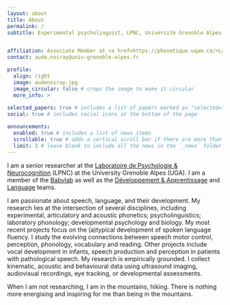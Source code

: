 ```yaml
---
layout: about
title: About
permalink: /
subtitle: Experimental psycholinguist, LPNC, Université Grenoble Alpes


affiliation: Associate Member at <a href=https://phonetique.uqam.ca/>Laboratoire de Phonétique de l’UQAM, Montréal</a> ;  <a href=https://haskinslabs.org/>Haskins Laboratories</a>  ; <a href=https://speechlabgroningen.nl/>Speech Lab Groningen</a>
contact: aude.noiray@univ-grenoble-alpes.fr

profile:
  align: right
  image: audenoiray.jpg
  image_circular: false # crops the image to make it circular
  more_info: >
  
selected_papers: true # includes a list of papers marked as "selected={true}"
social: true # includes social icons at the bottom of the page

announcements:
  enabled: true # includes a list of news items
  scrollable: true # adds a vertical scroll bar if there are more than 3 news items
  limit: 3 # leave blank to include all the news in the `_news` folder
---
```


I am a senior researcher at the [Laboratoire de Psychologie & Neurocognition](https://lpnc.univ-grenoble-alpes.fr/fr) (LPNC) at the University Grenoble Alpes (UGA). I am a member of the [Babylab](https://lpnc.univ-grenoble-alpes.fr/fr/babylab) as well as the [Développement & Apprentissage](https://lpnc.univ-grenoble-alpes.fr/fr/recherche-0/equipes-recherche/equipe-developpement-et-apprentissage) and [Language](https://lpnc.univ-grenoble-alpes.fr/fr/recherche-0/equipes-recherche/equipe-langage) teams.

I am passionate about speech, language, and their development. My research lies at the intersection of several disciplines, including experimental, articulatory and acoustic phonetics; psycholinguistics; laboratory phonology; developmental psychology and biology. My most recent projects focus on the (a)typical development of spoken language fluency. I study the evolving connections between speech motor control, perception, phonology, vocabulary and reading. Other projects include vocal development in infants, speech production and perception in patients with pathological speech. My research is empirically grounded. I collect kinematic, acoustic and behavioural data using ultrasound imaging, audiovisual recordings, eye tracking, or developmental assessments.

When I am not researching, I am in the mountains, hiking. There is nothing more energising and inspiring for me than being in the mountains.
